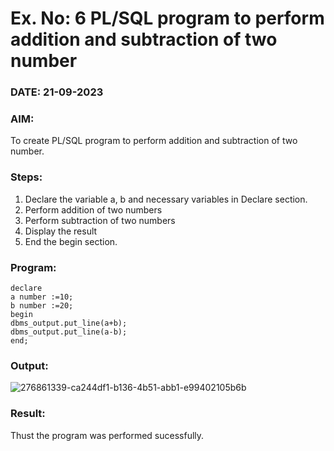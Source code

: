 # Ex. No: 6 PL/SQL program to perform addition and subtraction of two number 
### DATE: 21-09-2023
### AIM: 
To create PL/SQL program to perform addition and subtraction of two number.

### Steps:
1. Declare the variable a, b and necessary variables in Declare section.
2. Perform addition of two numbers
3. Perform subtraction of two numbers 
4. Display the result 
5. End the begin section.

### Program:
```
declare
a number :=10;
b number :=20;
begin
dbms_output.put_line(a+b);
dbms_output.put_line(a-b);
end;
```
### Output:

![276861339-ca244df1-b136-4b51-abb1-e99402105b6b](https://github.com/sujithrabkn/DBMS/assets/119477857/d374fc95-5dad-4bc9-a2a8-5fb68a108b88)

### Result:
Thust the program was performed sucessfully.
